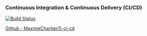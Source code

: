 ### Continuous Integration & Continuous Delivery (CI/CD)

[![Build Status](https://travis-ci.com/MaximeChartier/5-ci-cd.svg?branch=master)](https://travis-ci.com/MaximeChartier/5-ci-cd)

[Github - MaximeChartier/5-ci-cd](https://github.com/MaximeChartier/5-ci-cd)
